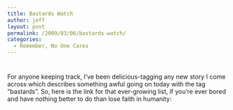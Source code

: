 ```yaml
---
title: Bastards Watch
author: jeff
layout: post
permalink: /2009/03/06/bastards-watch/
categories:
  - Remember, No One Cares
---
```

# 

For anyone keeping track, I’ve been delicious-tagging any new story I come across which describes something awful going on today with the tag “bastards”. So, here is the link for that ever-growing list, if you’re ever bored and have nothing better to do than lose faith in humanity:

